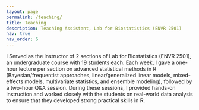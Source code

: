 ```yaml
---
layout: page
permalink: /teaching/
title: Teaching
description: Teaching Assistant, Lab for Biostatistics (ENVR 2501)
nav: true
nav_order: 6
---
```


I Served as the instructor of 2 sections of Lab for Biostatistics (ENVR 2501), an undergraduate course with 19 students each.
Each week, I gave a one-hour lecture per section on advanced statistical methods in R (Bayesian/frequentist approaches, linear/generalized linear models, mixed-effects models, multivariate statistics, and ensemble modeling), followed by a two-hour Q&A session. During these sessions, I provided hands-on instruction and worked closely with the students on real-world data analysis to ensure that they developed strong practical skills in R.
